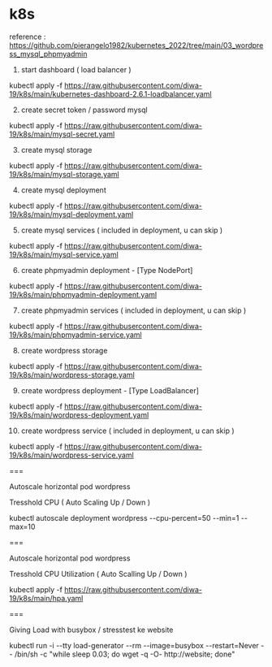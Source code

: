 # k8s

reference :
https://github.com/pierangelo1982/kubernetes_2022/tree/main/03_wordpress_mysql_phpmyadmin

1. start dashboard ( load balancer )

kubectl apply -f https://raw.githubusercontent.com/diwa-19/k8s/main/kubernetes-dashboard-2.6.1-loadbalancer.yaml

2. create secret token / password mysql 

kubectl apply -f https://raw.githubusercontent.com/diwa-19/k8s/main/mysql-secret.yaml

3. create mysql storage

kubectl apply -f https://raw.githubusercontent.com/diwa-19/k8s/main/mysql-storage.yaml

4. create mysql deployment

kubectl apply -f https://raw.githubusercontent.com/diwa-19/k8s/main/mysql-deployment.yaml

5. create mysql services ( included in deployment, u can skip )

kubectl apply -f https://raw.githubusercontent.com/diwa-19/k8s/main/mysql-service.yaml

6. create phpmyadmin deployment - [Type NodePort]

kubectl apply -f https://raw.githubusercontent.com/diwa-19/k8s/main/phpmyadmin-deployment.yaml

7. create phpmyadmin services ( included in deployment, u can skip )

kubectl apply -f https://raw.githubusercontent.com/diwa-19/k8s/main/phpmyadmin-service.yaml

8. create wordpress storage

kubectl apply -f https://raw.githubusercontent.com/diwa-19/k8s/main/wordpress-storage.yaml

9. create wordpress deployment - [Type LoadBalancer]

kubectl apply -f https://raw.githubusercontent.com/diwa-19/k8s/main/wordpress-deployment.yaml

10. create wordpress service ( included in deployment, u can skip )

kubectl apply -f https://raw.githubusercontent.com/diwa-19/k8s/main/wordpress-service.yaml

===

Autoscale horizontal pod wordpress

Tresshold CPU ( Auto Scaling Up / Down )

kubectl autoscale deployment wordpress --cpu-percent=50 --min=1 --max=10

===

Autoscale horizontal pod wordpress

Tresshold CPU Utilization ( Auto Scalling Up / Down )

kubectl apply -f https://raw.githubusercontent.com/diwa-19/k8s/main/hpa.yaml

===

Giving Load with busybox / stresstest ke website

kubectl run -i --tty load-generator --rm --image=busybox --restart=Never -- /bin/sh -c "while sleep 0.03; do wget -q -O- http://website; done"
